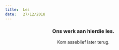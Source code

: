 ```yaml
---
title:  Les
date:   27/12/2018
---
```


### <center>Ons werk aan hierdie les.</center>
<center>Kom asseblief later terug.</center>